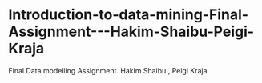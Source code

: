# Introduction-to-data-mining-Final-Assignment---Hakim-Shaibu-Peigi-Kraja
Final Data modelling Assignment. Hakim Shaibu , Peigi Kraja

